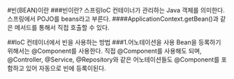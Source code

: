 #빈(BEAN)이란
###빈이란? 스프링IoC 컨테이너가 관리하는 Java 객체를 의미한다.
스프링에서 POJO를 beans라고 부른다.
####ApplicationContext.getBean()과 같은 메서드를 통해서 직접 호출할 수 있다.

##IoC 컨테이너에서 빈을 사용하는 방법
###1.어노테이션을 사용
Bean을 등록하기 위해서는 @Component를 사용한다.
직접 @Component를 사용해도 되며, @Controller, @Service, @Repository와 같은 어노테이션들도
@Component를 포함하고 있어 자동으로 빈에 등록이된다.
